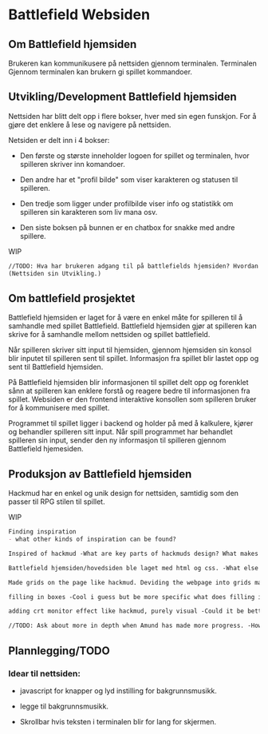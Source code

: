 # Battlefield Websiden  



## **Om Battlefield hjemsiden**  

Brukeren kan kommunikusere på nettsiden gjennom terminalen. Terminalen Gjennom terminalen kan brukern gi spillet kommandoer.  

## **Utvikling/Development Battlefield hjemsiden**  

Nettsiden har blitt delt opp i flere bokser, hver med sin egen funskjon. For å gjøre det enklere å lese og navigere på nettsiden.  

Netsiden er delt inn i 4 bokser:  
 
 - Den første og største inneholder logoen for spillet og terminalen, hvor spilleren skriver inn komandoer.  

 - Den andre har et "profil bilde" som viser karakteren og statusen til spilleren.  
 
 - Den tredje som ligger under profilbilde viser info og statistikk om spilleren sin karakteren som liv mana osv.  
 
 - Den siste boksen på bunnen er en chatbox for snakke med andre spillere.  


WIP
```markdown
//TODO: Hva har brukeren adgang til på battlefields hjemsiden? Hvordan er informasjonen på nettsiden delt opp? Hvordan er nettsiden strukturert/bygget opp? Hvordan gjør nettsiden det enkelt og brukervennligt for spilleren til å spille spillet?
(Nettsiden sin Utvikling.)
```

## **Om battlefield prosjektet**

Battlefield hjemsiden er laget for å være en enkel måte for spilleren til å samhandle med spillet Battlefield. Battlefield hjemsiden gjør at spilleren kan skrive for å samhandle mellom nettsiden og spillet battlefield.  

Når spilleren skriver sitt input til hjemsiden, gjennom hjemsiden sin konsol blir inputet til spilleren sent til spillet. Informasjon fra spillet blir lastet opp og sent til Battlefield hjemsiden.  

På Battlefield hjemsiden blir informasjonen til spillet delt opp og forenklet sånn at spilleren kan enklere forstå og reagere bedre til informasjonen fra spillet. Websiden er den frontend interaktive konsollen som spilleren bruker for å kommunisere med spillet.  

Programmet til spillet ligger i backend og holder på med å kalkulere, kjører og behandler spilleren sitt input. Når spill programmet har behandlet spilleren sin input, sender den ny informasjon til spilleren gjennom Battlefield hjemesiden.  


## **Produksjon av Battlefield hjemsiden**  

Hackmud har en enkel og unik design for nettsiden, samtidig som den passer til RPG stilen til spillet.  


WIP
```markdown
Finding inspiration
- what other kinds of inspiration can be found?

Inspired of hackmud -What are key parts of hackmuds design? What makes hackmud a good inspiration?

Battlefield hjemsiden/hovedsiden ble laget med html og css. -What else could be said here? Can't I go into detail on the program and methods used?

Made grids on the page like hackmud. Deviding the webpage into grids makes it cleaner, easier to understand and easier to find what you need. -What does this entail?

filling in boxes -Cool i guess but be more specific what does filling in boxes do? boxes made up of a single color is a good and simple design, could those boxes be to simple or stand out?

adding crt monitor effect like hackmud, purely visual -Could it be better without, is the effect significant? Does it enhance or muddy the personality? 

//TODO: Ask about more in depth when Amund has made more progress. -How does the creator view his project, what is the purpose behind the design?
```

## **Plannlegging/TODO**  

### Idear til nettsiden:  
- javascript for knapper og lyd instilling for bakgrunnsmusikk.  

- legge til bakgrunnsmusikk.  

- Skrollbar hvis teksten i terminalen blir for lang for skjermen.  

